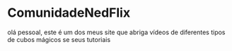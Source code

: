 # ComunidadeNedFlix
olá pessoal, este é um dos meus site que abriga vídeos de diferentes tipos de cubos mágicos se seus tutoriais 
